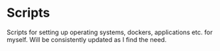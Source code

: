 # Scripts
Scripts for setting up operating systems, dockers, applications etc. for myself. Will be consistently updated as I find the need.
